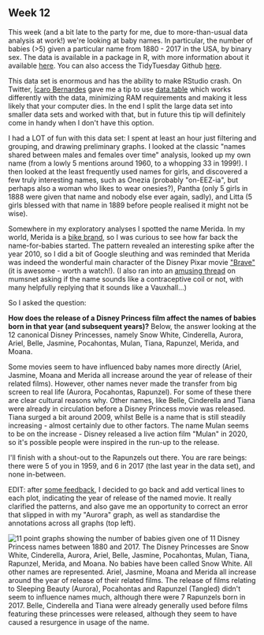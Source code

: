 ## Week 12

This week (and a bit late to the party for me, due to more-than-usual data analysis at work!) we're looking at baby names. In particular, the number of babies (>5) given a particular name from 1880 - 2017 in the USA, by binary sex. The data is available in a package in R, with more information about it available [here](https://cran.r-project.org/web/packages/babynames/index.html). You can also access the TidyTuesday Github [here](https://github.com/rfordatascience/tidytuesday/blob/master/data/2022/2022-03-22/readme.md). 

This data set is enormous and has the ability to make RStudio crash. On Twitter, [Ícaro Bernardes](https://twitter.com/IcaroBSC/status/1506316289270292494) gave me a tip to use [data.table](https://atrebas.github.io/post/2019-03-03-datatable-dplyr/) which works differently with the data, minimizing RAM requirements and making it less likely that your computer dies. In the end I split the large data set into smaller data sets and worked with that, but in future this tip will definitely come in handy when I don't have this option.

I had a LOT of fun with this data set: I spent at least an hour just filtering and grouping, and drawing preliminary graphs. I looked at the classic "names shared between males and females over time" analysis, looked up my own name (from a lowly 5 mentions around 1960, to a whopping 33 in 1999!). I then looked at the least frequently used names for girls, and discovered a few truly interesting names, such as Onezia (probably "on-EEZ-ia", but perhaps also a woman who likes to wear onesies?), Pantha (only 5 girls in 1888 were given that name and nobody else ever again, sadly),  and Litta (5 girls blessed with that name in 1889 before people realised it might not be wise).

Somewhere in my exploratory analyses I spotted the name Merida. In my world, Merida is a [bike brand](https://www.merida-bikes.com/en-gb), so I was curious to see how far back the name-for-babies started. The pattern revealed an interesting spike after the year 2010, so I did a bit of Google sleuthing and was reminded that Merida was indeed the wonderful main character of the Disney Pixar movie ["Brave"](https://www.imdb.com/title/tt1217209/) (it is awesome - worth a watch!). (I also ran into an [amusing thread](https://www.mumsnet.com/Talk/baby_names/1245728-Merida) on mumsnet asking if the name sounds like a contraceptive coil or not, with many helpfully replying that it sounds like a Vauxhall...)

So I asked the question:

**How does the release of a Disney Princess film affect the names of babies born in that year (and subsequent years)?** Below, the answer looking at the 12 canonical Disney Princesses, namely Snow White, Cinderella, Aurora, Ariel, Belle, Jasmine, Pocahontas, Mulan, Tiana, Rapunzel, Merida, and Moana.

Some movies seem to have influenced baby names more directly (Ariel, Jasmine, Moana and Merida all increase around the year of release of their related films). However, other names never made the transfer from big screen to real life (Aurora, Pocahontas, Rapunzel). For some of these there are clear cultural reasons why. Other names, like Belle, Cinderella and Tiana were already in circulation before a Disney Princess movie was released. Tiana surged a bit around 2009, whilst Belle is a name that is still steadily increasing - almost certainly due to other factors. The name Mulan seems to be on the increase - Disney released a live action film "Mulan" in 2020, so it's possible people were inspired in the run-up to the release.

I'll finish with a shout-out to the Rapunzels out there. You are rare beings: there were 5 of you in 1959, and 6 in 2017 (the last year in the data set), and none in-between.

EDIT: after [some feedback](https://twitter.com/richard_vogg/status/1507071674625187844?s=20&t=eaZqL7R058HlnBA28gS5xA), I decided to go back and add vertical lines to each plot, indicating the year of release of the named movie. It really clarified the patterns, and also gave me an opportunity to correct an error that slipped in with my "Aurora" graph, as well as standardise the annotations across all graphs (top left).

![11 point graphs showing the number of babies given one of 11 Disney Princess names between 1880 and 2017. The Disney Princesses are Snow White, Cinderella, Aurora, Ariel, Belle, Jasmine, Pocahontas, Mulan, Tiana, Rapunzel, Merida, and Moana. No babies have been called Snow White. All other names are represented. Ariel, Jasmine, Moana and Merida all increase around the year of release of their related films. The release of films relating to Sleeping Beauty (Aurora), Pocahontas and Rapunzel (Tangled) didn't seem to influence names much, although there were 7 Rapunzels born in 2017. Belle, Cinderella and Tiana were already generally used before films featuring these princesses were released, although they seem to have caused a resurgence in usage of the name.](https://github.com/PlantsGenesBugs/TidyTuesday/blob/main/2022/week12/babynames2.png)

